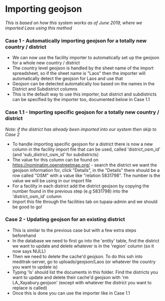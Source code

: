 # Importing geojson

*This is based on how this system works as of June 2019, where we imported Laos using this method*

### Case 1 - Automatically importing geojson for a totally new country / district

- We can now use the facility importer to automatically set up the geojson for a whole new country / district
- The country level geojson is handled by the sheet name of the import spreadsheet, so if the sheet name is "Laos" then the importer will automatically detect the geojson for Laos and use that
- Geojson can be detected automatically too based on the names in the District and Subdistrict columns
- This is the default way to use this importer, but district and subdistricts can be specified by the importer too, documented below in Case 1.1

### Case 1.1 - Importing specific geojson for a totally new country / district

*Note: if the district has already been imported into our system then skip to Case 2*

- To handle importing specific geojson for a district there is now a new column in the facility import file that can be used, called 'district_osm_id' (and 'sub_district_osm_id' for subdistricts)
- The value for this column can be found on https://nominatim.openstreetmap.org/ - search the district we want the geojson information for, click "Details", in the "Details" there should be a row called "OSM"	with a value like "relation 5831798". The number is the value we will be using in our import file
- For a facility in each district add the district geojson by copying the number found in the previous step (e.g 5831798) into the 'district_osm_id' column
- Import this file through the facilities tab on tupaia-admin and we should be good to go!

### Case 2 - Updating geojson for an existing district
- This is similar to the previous case but with a few extra steps beforehand
- In the database we need to first go into the 'entity' table, find the district we want to update and delete whatever is in the 'region' column (so it now says NULL)
- Then we need to delete the cache'd geojson. To do this ssh into meditrak-server, go to uploads/geojson/Laos (or whatever the country you want to update is)
- Typing 'ls' should list the documents in this folder. Find the districts you want to update and delete their cache'd geojson with 'rm LA_Xayabury.geojson' (except with whatever the district you want to replace is called)
- Once this is done you can use the importer like in Case 1.1